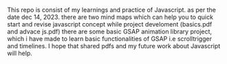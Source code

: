 This repo is consist of my learnings and practice of Javascript. as per the date dec 14, 2023.
there are two mind maps which can help you to quick start and revise javascript concept while project develoment (basics.pdf and advace js.pdf)
there are some basic GSAP animation library project, which i have made to learn basic functionalities of GSAP i.e scrolltrigger and timelines.
I hope that shared pdfs and my future work about Javascript will help. 
